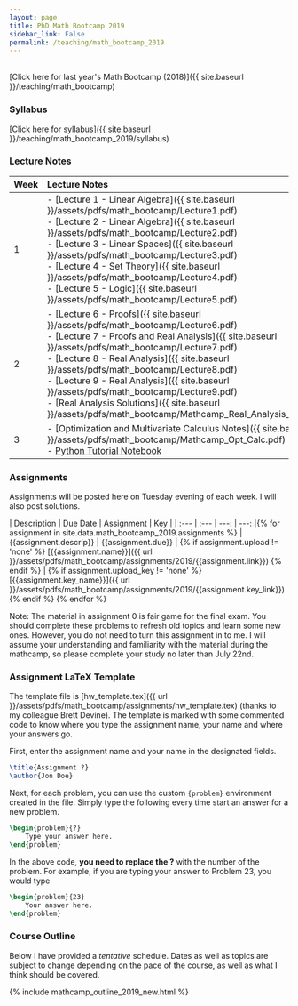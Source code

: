 ```yaml
---
layout: page
title: PhD Math Bootcamp 2019
sidebar_link: False
permalink: /teaching/math_bootcamp_2019
---
```

<!--make new sidebar with reading, syllabus, etc-->

<br/>
[Click here for last year's Math Bootcamp (2018)]({{ site.baseurl }}/teaching/math_bootcamp)

### Syllabus 

[Click here for syllabus]({{ site.baseurl }}/teaching/math_bootcamp_2019/syllabus)

### Lecture Notes

| Week | Lecture Notes | Readings |
| :--- | :--- | :--- |
| 1 | - [Lecture 1 - Linear Algebra]({{ site.baseurl }}/assets/pdfs/math_bootcamp/Lecture1.pdf)<br> - [Lecture 2 - Linear Algebra]({{ site.baseurl }}/assets/pdfs/math_bootcamp/Lecture2.pdf)<br> - [Lecture 3 - Linear Spaces]({{ site.baseurl }}/assets/pdfs/math_bootcamp/Lecture3.pdf)<br> - [Lecture 4 - Set Theory]({{ site.baseurl }}/assets/pdfs/math_bootcamp/Lecture4.pdf)<br> - [Lecture 5 - Logic]({{ site.baseurl }}/assets/pdfs/math_bootcamp/Lecture5.pdf)  | - [Old Linear Algebra Notes]({{ site.baseurl }}/assets/pdfs/math_bootcamp/Mathcamp_Linear_Algebra.pdf)<br> - [Link to advice for incoming Economics PhD students](https://economics.cornell.edu/grad-student-advice)<br> - [Latex Tutorial pdf]({{ site.baseurl }}/assets/pdfs/tutorials/latex_tutorial.pdf) and [Latex Zip Folder (containing tex and other necessary files)]({{ site.baseurl }}/assets/zips/latex_tutorial.zip)<br> - [Sets and Logic Reading]({{ site.baseurl }}/assets/pdfs/math_bootcamp/sets_and_logic_reading.pdf) |
| 2 | - [Lecture 6 - Proofs]({{ site.baseurl }}/assets/pdfs/math_bootcamp/Lecture6.pdf)<br> - [Lecture 7 - Proofs and Real Analysis]({{ site.baseurl }}/assets/pdfs/math_bootcamp/Lecture7.pdf)<br> - [Lecture 8 - Real Analysis]({{ site.baseurl }}/assets/pdfs/math_bootcamp/Lecture8.pdf)<br> - [Lecture 9 - Real Analysis]({{ site.baseurl }}/assets/pdfs/math_bootcamp/Lecture9.pdf)<br> - [Real Analysis Solutions]({{ site.baseurl }}/assets/pdfs/math_bootcamp/Mathcamp_Real_Analysis_Solutions.pdf)<br>  | - [Old Proof Notes]({{ site.baseurl }}/assets/pdfs/math_bootcamp/Mathcamp_Proofs.pdf)<br> - [Old Real Analysis Notes]({{ site.baseurl }}/assets/pdfs/math_bootcamp/Mathcamp_Real_Analysis.pdf)<br> - [Columbia Real Analysis Notes](https://docs.google.com/viewer?a=v&pid=sites&srcid=ZGVmYXVsdGRvbWFpbnxtYXRoY2FtcDIwMTdjdXxneDoxNWZhNWU1MzI2NTU2ODhi)<br> |
| 3 | - [Optimization and Multivariate Calculus Notes]({{ site.baseurl }}/assets/pdfs/math_bootcamp/Mathcamp_Opt_Calc.pdf)<br> - [Python Tutorial Notebook](https://github.com/joepatten/python_tutorial/blob/master/Mathcamp%20Python%20Intro.ipynb) | - [Columbia Convexity Notes](https://docs.google.com/viewer?a=v&pid=sites&srcid=ZGVmYXVsdGRvbWFpbnxtYXRoY2FtcDIwMTdjdXxneDoyMjZiZmViNjFhZDdjOWJk)<br> - [Columbia Multivariate Calculus Notes](https://docs.google.com/viewer?a=v&pid=sites&srcid=ZGVmYXVsdGRvbWFpbnxtYXRoY2FtcDIwMTdjdXxneDozNDJhMDljNThjODdkNWU0) |

<!--
<table>
  <tbody>
    <tr>
      <th>Week</th>
      <th align="left">Lecture Notes</th>
      <th align="left">Readings</th>
    </tr>
    <tr>
      <td>1</td>
      <td align="left"><ul>
      						<li><A href="../../assets/pdfs/math_bootcamp/Mathcamp_Linear_Algebra.pdf">Linear Algebra Notes</A> </li> 
      					</ul>
      </td>
      <td align="left"><ul>
      						<li> <A href="https://economics.cornell.edu/grad-student-advice">Link to advice for incoming Economics PhD students</A> </li>
      						<li> <A href="../../assets/pdfs/math_bootcamp/sets_and_logic_reading.pdf">Sets and Logic Reading</A> </li>
      						<li> <A href="../../assets/pdfs/tutorials/latex_tutorial.pdf">Latex Tutorial pdf</A> and <A href="../../assets/zips/latex_tutorial.zip">Latex Zip Folder (containing tex and other necessary files)</A> </li>
      					</ul>
      </td>
    </tr>
  </tbody>
</table>
-->

<a name="assign"></a>

### Assignments


Assignments will be posted here on Tuesday evening of each week. I will also post solutions.

| Description  | Due Date | Assignment | Key |
| :--- | :---   | ---: | ---: |{% for assignment in site.data.math_bootcamp_2019.assignments %}
  | {{assignment.descrip}} | {{assignment.due}} | {% if assignment.upload != 'none' %} [{{assignment.name}}]({{ url }}/assets/pdfs/math_bootcamp/assignments/2019/{{assignment.link}})  {% endif %} | {% if assignment.upload_key != 'none' %} [{{assignment.key_name}}]({{ url }}/assets/pdfs/math_bootcamp/assignments/2019/{{assignment.key_link}}) {% endif %} {% endfor %}




<!--
| Description  | Due Date | Link |
| :--- | :---: | :---: |
| **Univariate calculus, sets, and logic** | --- | <button name="button">Problem Set 0</button> |
| **Linear Systems and Matrix Algebra** | July 27 | <button name="button">Problem Set 1</button> |
| **Set Theory and Proofs and Real Analysis** | August 3 | <button name="button">Problem Set 2</button> |
| **Multivariate Calculus and Miscellaneous Topics** | August 10 | <button name="button">Problem Set 3</button> |
-->
Note: The material in assignment 0 is fair game for the final exam. You should complete these problems to refresh old topics and learn some new ones. However, you do not need to turn this assignment in to me. I will assume your understanding and familiarity with the material during the mathcamp, so please complete your study no later than July 22nd.

### Assignment LaTeX Template

The template file is [hw_template.tex]({{ url }}/assets/pdfs/math_bootcamp/assignments/hw_template.tex) (thanks to my colleague Brett Devine).  The template is marked with some commented code to know where you type the assignment name, your name and where your answers go.

First, enter the assignment name and your name in the designated fields.

```latex
\title{Assignment ?}
\author{Jon Doe}
```

Next, for each problem, you can use the custom `{problem}` environment created in the file. Simply type the following every time start an answer for a new problem.

```tex
\begin{problem}{?}
    Type your answer here.
\end{problem}
```

In the above code, **you need to replace the ?** with the number of the problem.  For example, if you are typing your answer to Problem 23, you would type

```tex
\begin{problem}{23}
    Your answer here.
\end{problem}
```

<a name="read"></a>

### Course Outline

Below I have provided a *tentative* schedule. Dates as well as topics are subject to change depending on the pace of the course, as well as what I think should be covered.

{% include mathcamp_outline_2019_new.html %}